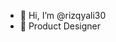 - 👋 Hi, I’m @rizqyali30
- 👀 Product Designer

<!---
rizqyali30/rizqyali30 is a ✨ special ✨ repository because its `README.md` (this file) appears on your GitHub profile.
You can click the Preview link to take a look at your changes.
--->

